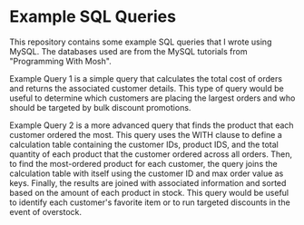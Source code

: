# Example SQL Queries
This repository contains some example SQL queries that I wrote using MySQL. The databases used are from the MySQL tutorials from "Programming With Mosh".

Example Query 1 is a simple query that calculates the total cost of orders and returns the associated customer details. This type of query would be useful to determine which customers are placing the largest orders and who should be targeted by bulk discount promotions.

Example Query 2 is a more advanced query that finds the product that each customer ordered the most. This query uses the WITH clause to define a calculation table containing the customer IDs, product IDS, and the total quantity of each product that the customer ordered across all orders. Then, to find the most-ordered product for each customer, the query joins the calculation table with itself using the customer ID and max  order value as keys. Finally, the results are joined with associated information and sorted based on the amount of each product in stock. This query would be useful to identify each customer's favorite item or to run targeted discounts in the event of overstock. 
